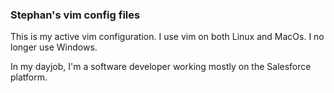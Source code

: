 ### Stephan's vim config files

This is my active vim configuration. I use vim on both Linux and MacOs. I no longer use Windows.

In my dayjob, I'm a software developer working mostly on the Salesforce platform.
